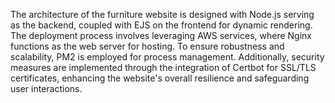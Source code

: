 The architecture of the furniture website is designed with Node.js serving as the backend, coupled with EJS on the frontend for dynamic rendering. The deployment process involves leveraging AWS services, where Nginx functions as the web server for hosting. To ensure robustness and scalability, PM2 is employed for process management. Additionally, security measures are implemented through the integration of Certbot for SSL/TLS certificates, enhancing the website's overall resilience and safeguarding user interactions.
